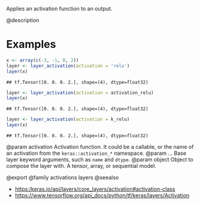 Applies an activation function to an output.

@description

# Examples

```r
x <- array(c(-3, -1, 0, 2))
layer <- layer_activation(activation = 'relu')
layer(x)
```

```
## tf.Tensor([0. 0. 0. 2.], shape=(4), dtype=float32)
```

```r
layer <- layer_activation(activation = activation_relu)
layer(x)
```

```
## tf.Tensor([0. 0. 0. 2.], shape=(4), dtype=float32)
```

```r
layer <- layer_activation(activation = k_relu)
layer(x)
```

```
## tf.Tensor([0. 0. 0. 2.], shape=(4), dtype=float32)
```

@param activation Activation function. It could be a callable, or the name of
    an activation from the `keras::activation_*` namespace.
@param ... Base layer keyword arguments, such as `name` and `dtype`.
@param object Object to compose the layer with. A tensor, array, or sequential model.

@export
@family activations layers
@seealso
+ <https:/keras.io/api/layers/core_layers/activation#activation-class>
+ <https://www.tensorflow.org/api_docs/python/tf/keras/layers/Activation>
